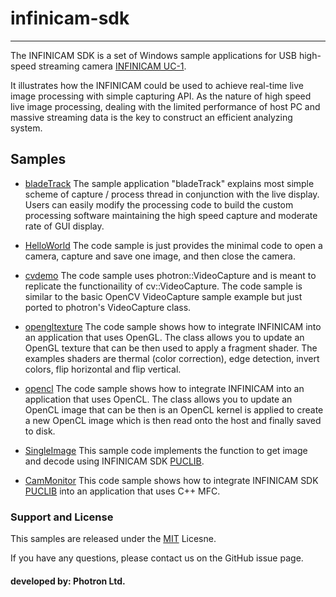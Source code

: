 # infinicam-sdk

<hr>

The INFINICAM SDK is a set of Windows sample applications for USB high-speed streaming camera [INFINICAM UC-1](https://www.photron.co.jp/products/hsvcam/infinicam/).

It illustrates how the INFINICAM could be used to achieve real-time live image processing with simple capturing API. As the nature of high speed live image processing, dealing with the limited performance of host PC and massive streaming data is the key to construct an efficient analyzing system.

## Samples

* [bladeTrack](src/bladeTrack/README.md) The sample application "bladeTrack" explains most simple scheme of capture / process thread in conjunction with the live display. Users can easily modify the processing code to build the custom processing software maintaining the high speed capture and moderate rate of GUI display.

* [HelloWorld](src/HelloWorld/README.md) The code sample is just provides the minimal code to open a camera, capture and save one image, and then close the camera. 

* [cvdemo](src/cvdemo/README.md) The code sample uses photron::VideoCapture and is meant to replicate the functionaility of cv::VideoCapture. The code sample is similar to the basic OpenCV VideoCapture sample example but just ported to photron's VideoCapture class. 

* [opengltexture](src/ogltexture/README.md) The code sample shows how to integrate INFINICAM into an application that uses OpenGL. The class allows you to update an OpenGL texture that can be then used to apply a fragment shader. The examples shaders are thermal (color correction), edge detection, invert colors, flip horizontal and flip vertical.

* [opencl](src/opencl/README.md) The code sample shows how to integrate INFINICAM into an application that uses OpenCL. The class allows you to update an OpenCL image that can be then is an OpenCL kernel is applied to create a new OpenCL image which is then read onto the host and finally saved to disk.

* [SingleImage](src/SingleImage/README.md) This sample code implements the function to get image and decode using INFINICAM SDK [PUCLIB](https://www.photron.co.jp/products/hsvcam/infinicam/tech.html).

* [CamMonitor](src/CamMonitor/README.md) This code sample shows how to integrate INFINICAM SDK [PUCLIB](https://www.photron.co.jp/products/hsvcam/infinicam/tech.html) into an application that uses C++ MFC.

### Support and License

This samples are released under the [MIT](https://www.catch.jp/oss-license/2013/09/27/mit_license/) Licesne.

If you have any questions, please contact us on the GitHub issue page.

#### developed by: Photron Ltd. 